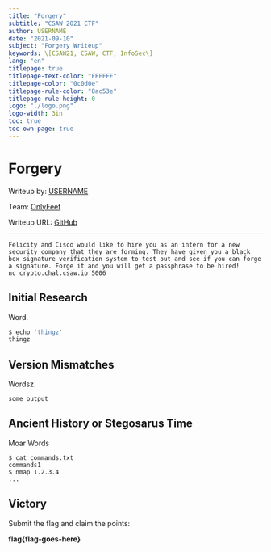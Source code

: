 ```yaml
---
title: "Forgery"
subtitle: "CSAW 2021 CTF"
author: USERNAME
date: "2021-09-10"
subject: "Forgery Writeup"
keywords: \[CSAW21, CSAW, CTF, InfoSec\]
lang: "en"
titlepage: true
titlepage-text-color: "FFFFFF"
titlepage-color: "0c0d0e"
titlepage-rule-color: "8ac53e"
titlepage-rule-height: 0
logo: "./logo.png"
logo-width: 3in
toc: true
toc-own-page: true
---
```


# Forgery

Writeup by: [USERNAME](https://github.com/USERNAME)

Team: [OnlyFeet](https://ctftime.org/team/144644)

Writeup URL: [GitHub](https://infosecstreams.github.io/csaw21/forgery/)

----

```text
Felicity and Cisco would like to hire you as an intern for a new security company that they are forming. They have given you a black box signature verification system to test out and see if you can forge a signature. Forge it and you will get a passphrase to be hired!
nc crypto.chal.csaw.io 5006
```

## Initial Research

Word.

```bash
$ echo 'thingz'
thingz
```

## Version Mismatches

Wordsz.

```text
some output
```

## Ancient History or Stegosarus Time

Moar Words

```shell
$ cat commands.txt
commands1
$ nmap 1.2.3.4
...
```

## Victory

Submit the flag and claim the points:

**flag{flag-goes-here}**
